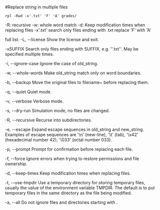 #Replace string in multiple files

~~~
rpl -Rwd -x'.txt' 'F' 'A' grades/
~~~

-R: recursive
-w: whole word match
-d: Keep modification times when replacing files
-x'.txt' search only files ending with .txt
replace 'F' with 'A'



full list:
-L, --license
Show the license and exit.

-xSUFFIX
Search only files ending with SUFFIX, e.g. ''.txt''. May be specified multiple times.

-i, --ignore-case
Ignore the case of old_string.

-w, --whole-words
Make old_string match only on word boundaries.

-b, --backup
Move the original files to filename~ before replacing them.

-q, --quiet
Quiet mode.

-v, --verbose
Verbose mode.

-s, --dry-run
Simulation mode, no files are changed.

-R, --recursive
Recurse into subdirectories.

-e, --escape
Expand escape sequences in old_string and new_string. Examples of escape sequences are '\n' (new-line), '\t' (tab), '\x42' (hexadecimal number 42), '\033' (octal number 033).

-p, --prompt
Prompt for confirmation before replacing each file.

-f, --force
Ignore errors when trying to restore permissions and file ownership.

-d, --keep-times
Keep modification times when replacing files.

-t, --use-tmpdir
Use a temporary directory for storing temporary files, usually the value of the environment variable TMPDIR. The default is to put temporary files in the same directory as the file being modified.

-a, --all
Do not ignore files and directories starting with .

